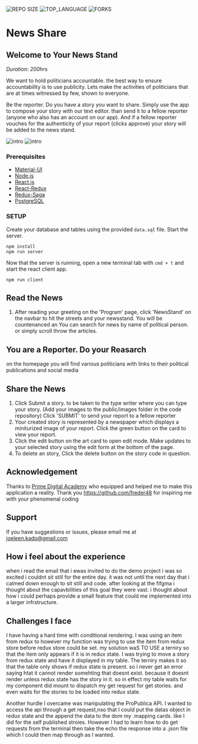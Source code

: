 ![REPO SIZE](https://img.shields.io/github/repo-size/JoeleenKado/react-dev-challenge.svg?style=flat-square)
![TOP_LANGUAGE](https://img.shields.io/github/languages/top/JoeleenKado/react-dev-challenge.svg?style=flat-square)
![FORKS](https://img.shields.io/github/forks/JoeleenKado/react-dev-challenge.svg?style=social)

# News Share

## Welcome to Your News Stand

_Duration: 200hrs_

We want to hold politicians accountable. the best way to ensure accountability is to use publicity. Lets make the activities of politicians that are at times witnessed by few, shown to everyone. 

Be the reporter. Do you have a story you want to share. Simply use the app to compose your story with our text editor. than send it to a fellow reporter (anyone who also has an account on our app). And if a fellow reporter vouches for the authenticity of your report (clicks approve) your story will be added to the news stand.


![intro](public/images/screenShots/)
![intro](public/images/screenShots/)


### Prerequisites

- [Material-UI](https://material-ui.com/)
- [Node.js](https://nodejs.org/en/)
- [React.js](https://reactjs.org/)
- [React-Redux](https://react-redux.js.org/)
- [Redux-Saga](https://redux-saga.js.org/)
- [PostgreSQL](https://www.postgresql.org/)

### SETUP

Create your database and tables using the provided `data.sql` file. Start the server.

```
npm install
npm run server
```

Now that the server is running, open a new terminal tab with `cmd + t` and start the react client app.

```
npm run client
```

## Read the News

1. After reading your greeting on the 'Program' page, click 'NewsStand' on the navbar to hit the streets and your newsstand. You will be countenanced an You can search for news by name of political person. or simply scroll throw the articles. 

## You are a Reporter. Do your Reasarch
on the homepage you will find various politicians with links to their political publications and social media

## Share the News


1. Click Submit a story. to be taken to the type writer where you can type your story. (Add your images to the public/images folder in the code repository) Click 'SUBMIT' to send your report to a fellow reporter 
2. Your created story is represented by a newspaper which displays a miniturized image of your report. Click the green button on the card to view your report. 
3. Click the edit button on the art card to open edit mode. Make updates to your selected story using the edit form at the bottom of the page.
4. To delete an story, Click the delete button on the story code in question.

## Acknowledgement
Thanks to [Prime Digital Academy](www.primeacademy.io) who equipped and helped me to make this application a reality. Thank you https://github.com/freder48 for inspiring me with your phenomenal coding
## Support
If you have suggestions or issues, please email me at [joeleen.kado@gmail.com](www.google.com)

## How i feel about the experience
when i read the email that i ewas invited to do the demo project i was so excited i couldnt sit still for the entire day. it was not until the next day that i calmed down enough to sit still and code. after looking at the fifgma i thought about the capavbilities of this goal they were vast. i thought about how i could perhaps provide a small feature that could me implemented into a larger infrstructure.

## Challenges I face
I have having a hard time with conditional rendering. I was using an item from redux to however my function was trying to use the item from redux store before redux store could be set. my solution waS TO USE a terniry so that the item only appears if it is in redux state. I was trying to move a story from redux state and have it displayed in my table. The terniry makes it so that the table only shows if redux state is present. so i never get an error saying htat it cannot render somehting that doesnt exist. because it doesnt render unless redux state has the story in it. so in effect my table waits for my component did mount to dispatch my get request for get stories. and even waits for the stories to be loaded into redux state.

Another hurdle I overcame was manipulating the ProPublica API. I wanted to access the api through a get request,nso that I could put the datas object in redux state and the append the data to the dom my .mapping cards. like I did for the self published stroies. However I had to learn how to do get requests from the terminal then take the echo the response into a .json file which I could then map through as I wanted.